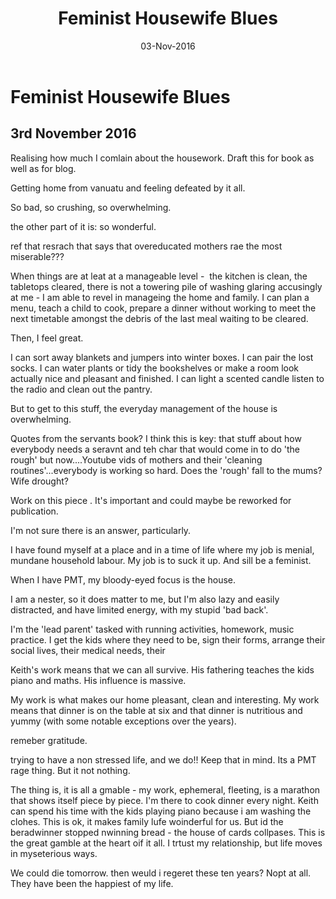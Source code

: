 ﻿---
layout: post
title: 'Feminist Housewife Blues'
date: 03-Nov-2016
categories: tbd
---

# Feminist Housewife Blues

## 3rd November 2016

Realising how much I comlain about the housework. Draft this for book as well as for blog.

Getting home from vanuatu and feeling defeated by it all.

So bad,   so crushing,   so overwhelming.

the other part of it is: so wonderful.

ref that resrach that says that overeducated mothers rae the most miserable???

When things are at leat at a manageable level -  the kitchen is clean,   the tabletops cleared, there is not a towering pile of washing glaring accusingly at me - I am able to revel in manageing the home and family. I can plan a menu, teach a child to cook, prepare a dinner without working to meet the next timetable amongst the debris of the last meal waiting to be cleared.

Then, I feel great.

I can sort away blankets and jumpers into winter boxes. I can pair the lost socks. I can water plants or tidy the bookshelves or make a room look actually nice and pleasant and finished. I can light a scented candle listen to the radio and clean out the pantry.

But to get to this stuff, the everyday management of the house is overwhelming.

Quotes from the servants book? I think this is key: that stuff about how everybody needs a seravnt and teh char that would come in to do 'the rough' but now....Youtube vids of mothers and their 'cleaning routines'...everybody is working so hard. Does the 'rough' fall to the mums? Wife drought?

Work on this piece . It's important and could maybe be reworked for publication.

I'm not sure there is an answer, particularly.

I have found myself at a place and in a time of life where my job is menial, mundane household labour. My job is to suck it up. And sill be a feminist.

When I have PMT, my bloody-eyed focus is the house.

I am a nester, so it does matter to me, but I'm also lazy and easily distracted, and have limited energy, with my stupid 'bad back'.

I'm the 'lead parent' tasked with running activities, homework, music practice. I get the kids where they need to be, sign their forms, arrange their social lives, their medical needs, their

Keith's work means that we can all survive. His fathering teaches the kids piano and maths. His influence is massive.

My work is what makes our home pleasant, clean and interesting. My work means that dinner is on the table at six and that dinner is nutritious and yummy (with some notable exceptions over the years).

remeber gratitude.

trying to have a non stressed life, and we do!! Keep that in mind. Its a PMT rage thing. But it not nothing.

 

The thing is, it is all a gmable - my work, ephemeral, fleeting, is a marathon that shows itself piece by piece. I'm there to cook dinner every night. Keith can spend his time with the kids playing piano because i am washing the clohes. This is ok, it makes family lufe woinderful for us. But id the beradwinner stopped nwinning bread - the house of cards collpases. This is the great gamble at the heart oif it all. I trtust my relationship, but life moves in myseterious ways.

We could die tomorrow. then weuld i regeret these ten years? Nopt at all. They have been the happiest of my life.
